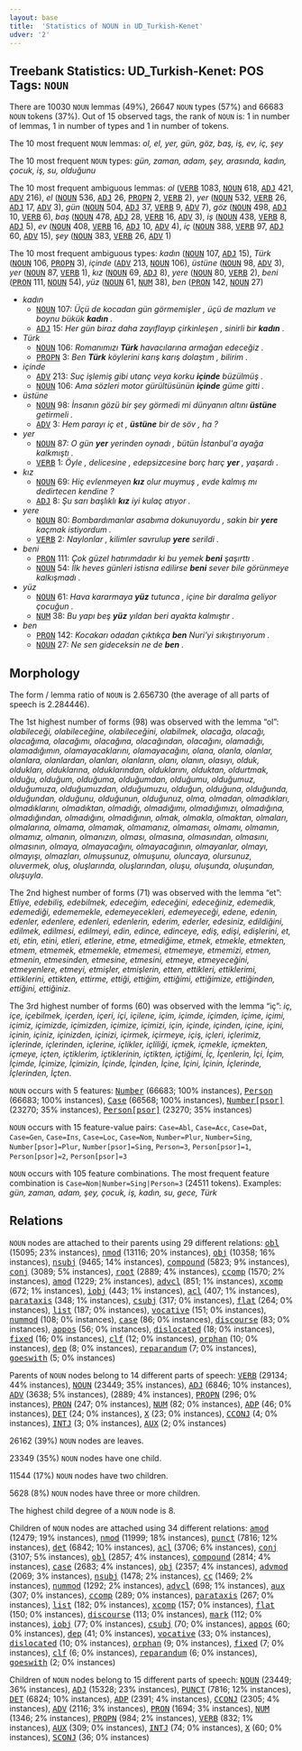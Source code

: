 ```yaml
---
layout: base
title:  'Statistics of NOUN in UD_Turkish-Kenet'
udver: '2'
---
```


## Treebank Statistics: UD_Turkish-Kenet: POS Tags: `NOUN`

There are 10030 `NOUN` lemmas (49%), 26647 `NOUN` types (57%) and 66683 `NOUN` tokens (37%).
Out of 15 observed tags, the rank of `NOUN` is: 1 in number of lemmas, 1 in number of types and 1 in number of tokens.

The 10 most frequent `NOUN` lemmas: <em>ol, el, yer, gün, göz, baş, iş, ev, iç, şey</em>

The 10 most frequent `NOUN` types:  <em>gün, zaman, adam, şey, arasında, kadın, çocuk, iş, su, olduğunu</em>

The 10 most frequent ambiguous lemmas: <em>ol</em> (<tt><a href="tr_kenet-pos-VERB.html">VERB</a></tt> 1083, <tt><a href="tr_kenet-pos-NOUN.html">NOUN</a></tt> 618, <tt><a href="tr_kenet-pos-ADJ.html">ADJ</a></tt> 421, <tt><a href="tr_kenet-pos-ADV.html">ADV</a></tt> 216), <em>el</em> (<tt><a href="tr_kenet-pos-NOUN.html">NOUN</a></tt> 536, <tt><a href="tr_kenet-pos-ADJ.html">ADJ</a></tt> 26, <tt><a href="tr_kenet-pos-PROPN.html">PROPN</a></tt> 2, <tt><a href="tr_kenet-pos-VERB.html">VERB</a></tt> 2), <em>yer</em> (<tt><a href="tr_kenet-pos-NOUN.html">NOUN</a></tt> 532, <tt><a href="tr_kenet-pos-VERB.html">VERB</a></tt> 26, <tt><a href="tr_kenet-pos-ADJ.html">ADJ</a></tt> 17, <tt><a href="tr_kenet-pos-ADV.html">ADV</a></tt> 3), <em>gün</em> (<tt><a href="tr_kenet-pos-NOUN.html">NOUN</a></tt> 504, <tt><a href="tr_kenet-pos-ADJ.html">ADJ</a></tt> 37, <tt><a href="tr_kenet-pos-VERB.html">VERB</a></tt> 9, <tt><a href="tr_kenet-pos-ADV.html">ADV</a></tt> 7), <em>göz</em> (<tt><a href="tr_kenet-pos-NOUN.html">NOUN</a></tt> 498, <tt><a href="tr_kenet-pos-ADJ.html">ADJ</a></tt> 10, <tt><a href="tr_kenet-pos-VERB.html">VERB</a></tt> 6), <em>baş</em> (<tt><a href="tr_kenet-pos-NOUN.html">NOUN</a></tt> 478, <tt><a href="tr_kenet-pos-ADJ.html">ADJ</a></tt> 28, <tt><a href="tr_kenet-pos-VERB.html">VERB</a></tt> 16, <tt><a href="tr_kenet-pos-ADV.html">ADV</a></tt> 3), <em>iş</em> (<tt><a href="tr_kenet-pos-NOUN.html">NOUN</a></tt> 438, <tt><a href="tr_kenet-pos-VERB.html">VERB</a></tt> 8, <tt><a href="tr_kenet-pos-ADJ.html">ADJ</a></tt> 5), <em>ev</em> (<tt><a href="tr_kenet-pos-NOUN.html">NOUN</a></tt> 408, <tt><a href="tr_kenet-pos-VERB.html">VERB</a></tt> 16, <tt><a href="tr_kenet-pos-ADJ.html">ADJ</a></tt> 10, <tt><a href="tr_kenet-pos-ADV.html">ADV</a></tt> 4), <em>iç</em> (<tt><a href="tr_kenet-pos-NOUN.html">NOUN</a></tt> 388, <tt><a href="tr_kenet-pos-VERB.html">VERB</a></tt> 97, <tt><a href="tr_kenet-pos-ADJ.html">ADJ</a></tt> 60, <tt><a href="tr_kenet-pos-ADV.html">ADV</a></tt> 15), <em>şey</em> (<tt><a href="tr_kenet-pos-NOUN.html">NOUN</a></tt> 383, <tt><a href="tr_kenet-pos-VERB.html">VERB</a></tt> 26, <tt><a href="tr_kenet-pos-ADV.html">ADV</a></tt> 1)

The 10 most frequent ambiguous types:  <em>kadın</em> (<tt><a href="tr_kenet-pos-NOUN.html">NOUN</a></tt> 107, <tt><a href="tr_kenet-pos-ADJ.html">ADJ</a></tt> 15), <em>Türk</em> (<tt><a href="tr_kenet-pos-NOUN.html">NOUN</a></tt> 106, <tt><a href="tr_kenet-pos-PROPN.html">PROPN</a></tt> 3), <em>içinde</em> (<tt><a href="tr_kenet-pos-ADV.html">ADV</a></tt> 213, <tt><a href="tr_kenet-pos-NOUN.html">NOUN</a></tt> 106), <em>üstüne</em> (<tt><a href="tr_kenet-pos-NOUN.html">NOUN</a></tt> 98, <tt><a href="tr_kenet-pos-ADV.html">ADV</a></tt> 3), <em>yer</em> (<tt><a href="tr_kenet-pos-NOUN.html">NOUN</a></tt> 87, <tt><a href="tr_kenet-pos-VERB.html">VERB</a></tt> 1), <em>kız</em> (<tt><a href="tr_kenet-pos-NOUN.html">NOUN</a></tt> 69, <tt><a href="tr_kenet-pos-ADJ.html">ADJ</a></tt> 8), <em>yere</em> (<tt><a href="tr_kenet-pos-NOUN.html">NOUN</a></tt> 80, <tt><a href="tr_kenet-pos-VERB.html">VERB</a></tt> 2), <em>beni</em> (<tt><a href="tr_kenet-pos-PRON.html">PRON</a></tt> 111, <tt><a href="tr_kenet-pos-NOUN.html">NOUN</a></tt> 54), <em>yüz</em> (<tt><a href="tr_kenet-pos-NOUN.html">NOUN</a></tt> 61, <tt><a href="tr_kenet-pos-NUM.html">NUM</a></tt> 38), <em>ben</em> (<tt><a href="tr_kenet-pos-PRON.html">PRON</a></tt> 142, <tt><a href="tr_kenet-pos-NOUN.html">NOUN</a></tt> 27)


* <em>kadın</em>
  * <tt><a href="tr_kenet-pos-NOUN.html">NOUN</a></tt> 107: <em>Üçü de kocadan gün görmemişler , üçü de mazlum ve boynu bükük <b>kadın</b> .</em>
  * <tt><a href="tr_kenet-pos-ADJ.html">ADJ</a></tt> 15: <em>Her gün biraz daha zayıflayıp çirkinleşen , sinirli bir <b>kadın</b> .</em>
* <em>Türk</em>
  * <tt><a href="tr_kenet-pos-NOUN.html">NOUN</a></tt> 106: <em>Romanımızı <b>Türk</b> havacılarına armağan edeceğiz .</em>
  * <tt><a href="tr_kenet-pos-PROPN.html">PROPN</a></tt> 3: <em>Ben <b>Türk</b> köylerini karış karış dolaştım , bilirim .</em>
* <em>içinde</em>
  * <tt><a href="tr_kenet-pos-ADV.html">ADV</a></tt> 213: <em>Suç işlemiş gibi utanç veya korku <b>içinde</b> büzülmüş .</em>
  * <tt><a href="tr_kenet-pos-NOUN.html">NOUN</a></tt> 106: <em>Ama sözleri motor gürültüsünün <b>içinde</b> güme gitti .</em>
* <em>üstüne</em>
  * <tt><a href="tr_kenet-pos-NOUN.html">NOUN</a></tt> 98: <em>İnsanın gözü bir şey görmedi mi dünyanın altını <b>üstüne</b> getirmeli .</em>
  * <tt><a href="tr_kenet-pos-ADV.html">ADV</a></tt> 3: <em>Hem parayı iç et , <b>üstüne</b> bir de söv , ha ?</em>
* <em>yer</em>
  * <tt><a href="tr_kenet-pos-NOUN.html">NOUN</a></tt> 87: <em>O gün <b>yer</b> yerinden oynadı , bütün İstanbul'a ayağa kalkmıştı .</em>
  * <tt><a href="tr_kenet-pos-VERB.html">VERB</a></tt> 1: <em>Öyle , delicesine , edepsizcesine borç harç <b>yer</b> , yaşardı .</em>
* <em>kız</em>
  * <tt><a href="tr_kenet-pos-NOUN.html">NOUN</a></tt> 69: <em>Hiç evlenmeyen <b>kız</b> olur muymuş , evde kalmış mı dedirtecen kendine ?</em>
  * <tt><a href="tr_kenet-pos-ADJ.html">ADJ</a></tt> 8: <em>Şu sarı başlıklı <b>kız</b> iyi kulaç atıyor .</em>
* <em>yere</em>
  * <tt><a href="tr_kenet-pos-NOUN.html">NOUN</a></tt> 80: <em>Bombardımanlar asabıma dokunuyordu , sakin bir <b>yere</b> kaçmak istiyordum .</em>
  * <tt><a href="tr_kenet-pos-VERB.html">VERB</a></tt> 2: <em>Naylonlar , kilimler savrulup <b>yere</b> serildi .</em>
* <em>beni</em>
  * <tt><a href="tr_kenet-pos-PRON.html">PRON</a></tt> 111: <em>Çok güzel hatırımdadır ki bu yemek <b>beni</b> şaşırttı .</em>
  * <tt><a href="tr_kenet-pos-NOUN.html">NOUN</a></tt> 54: <em>İlk heves günleri istisna edilirse <b>beni</b> sever bile görünmeye kalkışmadı .</em>
* <em>yüz</em>
  * <tt><a href="tr_kenet-pos-NOUN.html">NOUN</a></tt> 61: <em>Hava kararmaya <b>yüz</b> tutunca , içine bir daralma geliyor çocuğun .</em>
  * <tt><a href="tr_kenet-pos-NUM.html">NUM</a></tt> 38: <em>Bu yapı beş <b>yüz</b> yıldan beri ayakta kalmıştır .</em>
* <em>ben</em>
  * <tt><a href="tr_kenet-pos-PRON.html">PRON</a></tt> 142: <em>Kocakarı odadan çıktıkça <b>ben</b> Nuri'yi sıkıştırıyorum .</em>
  * <tt><a href="tr_kenet-pos-NOUN.html">NOUN</a></tt> 27: <em>Ne sen gideceksin ne de <b>ben</b> .</em>

## Morphology

The form / lemma ratio of `NOUN` is 2.656730 (the average of all parts of speech is 2.284446).

The 1st highest number of forms (98) was observed with the lemma “ol”: <em>olabileceği, olabileceğine, olabileceğini, olabilmek, olacağa, olacağı, olacağıma, olacağımı, olacağına, olacağından, olacağını, olamadığı, olamadığımın, olamayacaklarını, olamayacağını, olana, olanla, olanlar, olanlara, olanlardan, olanları, olanların, olanı, olanın, olasıyı, olduk, oldukları, olduklarına, olduklarından, olduklarını, olduktan, oldurtmak, olduğu, olduğum, olduğuma, olduğumdan, olduğumu, olduğumuz, olduğumuza, olduğumuzdan, olduğumuzu, olduğun, olduğuna, olduğunda, olduğundan, olduğunu, olduğunun, olduğunuz, olma, olmadan, olmadıkları, olmadıklarını, olmadıktan, olmadığı, olmadığımı, olmadığımızı, olmadığına, olmadığından, olmadığını, olmadığının, olmak, olmakla, olmaktan, olmaları, olmalarına, olmama, olmamak, olmamanız, olmaması, olmamı, olmamın, olmamız, olmanın, olmanızın, olması, olmasına, olmasından, olmasını, olmasının, olmaya, olmayacağını, olmayacağının, olmayanlar, olmayı, olmayışı, olmazları, olmuşsunuz, olmuşunu, oluncaya, olursunuz, oluvermek, oluş, oluşlarında, oluşlarından, oluşu, oluşunda, oluşundan, oluşuyla</em>.

The 2nd highest number of forms (71) was observed with the lemma “et”: <em>Etliye, edebiliş, edebilmek, edeceğim, edeceğini, edeceğiniz, edemedik, edemediği, edememekle, edemeyecekleri, edemeyeceği, edene, edenin, edenler, edenlere, edenleri, edenlerin, ederim, ederler, edesiniz, edildiğini, edilmek, edilmesi, edilmeyi, edin, edince, edinceye, ediş, edişi, edişlerini, et, eti, etin, etini, etleri, etlerine, etme, etmediğime, etmek, etmekle, etmekten, etmem, etmemek, etmemekle, etmemesi, etmemeye, etmemizi, etmen, etmenin, etmesinden, etmesine, etmesini, etmeye, etmeyeceğini, etmeyenlere, etmeyi, etmişler, etmişlerin, etten, ettikleri, ettiklerimi, ettiklerini, ettikten, ettirme, ettiği, ettiğim, ettiğimi, ettiğimize, ettiğinden, ettiğini, ettiğiniz</em>.

The 3rd highest number of forms (60) was observed with the lemma “iç”: <em>iç, içe, içebilmek, içerden, içeri, içi, içilene, içim, içimde, içimden, içime, içimi, içimiz, içimizde, içimizden, içimize, içimizi, için, içinde, içinden, içine, içini, içinin, içiniz, içinizden, içinizi, içirmek, içirmeye, içiş, içleri, içlerimiz, içlerinde, içlerinden, içlerine, içlikler, içliliği, içmek, içmekle, içmekten, içmeye, içten, içtiklerim, içtiklerinin, içtikten, içtiğimi, İç, İçenlerin, İçi, İçim, İçimde, İçimize, İçimizin, İçinde, İçinden, İçine, İçini, İçinin, İçlerinde, İçlerinden, İçten</em>.

`NOUN` occurs with 5 features: <tt><a href="tr_kenet-feat-Number.html">Number</a></tt> (66683; 100% instances), <tt><a href="tr_kenet-feat-Person.html">Person</a></tt> (66683; 100% instances), <tt><a href="tr_kenet-feat-Case.html">Case</a></tt> (66568; 100% instances), <tt><a href="tr_kenet-feat-Number-psor.html">Number[psor]</a></tt> (23270; 35% instances), <tt><a href="tr_kenet-feat-Person-psor.html">Person[psor]</a></tt> (23270; 35% instances)

`NOUN` occurs with 15 feature-value pairs: `Case=Abl`, `Case=Acc`, `Case=Dat`, `Case=Gen`, `Case=Ins`, `Case=Loc`, `Case=Nom`, `Number=Plur`, `Number=Sing`, `Number[psor]=Plur`, `Number[psor]=Sing`, `Person=3`, `Person[psor]=1`, `Person[psor]=2`, `Person[psor]=3`

`NOUN` occurs with 105 feature combinations.
The most frequent feature combination is `Case=Nom|Number=Sing|Person=3` (24511 tokens).
Examples: <em>gün, zaman, adam, şey, çocuk, iş, kadın, su, gece, Türk</em>


## Relations

`NOUN` nodes are attached to their parents using 29 different relations: <tt><a href="tr_kenet-dep-obl.html">obl</a></tt> (15095; 23% instances), <tt><a href="tr_kenet-dep-nmod.html">nmod</a></tt> (13116; 20% instances), <tt><a href="tr_kenet-dep-obj.html">obj</a></tt> (10358; 16% instances), <tt><a href="tr_kenet-dep-nsubj.html">nsubj</a></tt> (9465; 14% instances), <tt><a href="tr_kenet-dep-compound.html">compound</a></tt> (5823; 9% instances), <tt><a href="tr_kenet-dep-conj.html">conj</a></tt> (3089; 5% instances), <tt><a href="tr_kenet-dep-root.html">root</a></tt> (2889; 4% instances), <tt><a href="tr_kenet-dep-ccomp.html">ccomp</a></tt> (1570; 2% instances), <tt><a href="tr_kenet-dep-amod.html">amod</a></tt> (1229; 2% instances), <tt><a href="tr_kenet-dep-advcl.html">advcl</a></tt> (851; 1% instances), <tt><a href="tr_kenet-dep-xcomp.html">xcomp</a></tt> (672; 1% instances), <tt><a href="tr_kenet-dep-iobj.html">iobj</a></tt> (443; 1% instances), <tt><a href="tr_kenet-dep-acl.html">acl</a></tt> (407; 1% instances), <tt><a href="tr_kenet-dep-parataxis.html">parataxis</a></tt> (348; 1% instances), <tt><a href="tr_kenet-dep-csubj.html">csubj</a></tt> (317; 0% instances), <tt><a href="tr_kenet-dep-flat.html">flat</a></tt> (264; 0% instances), <tt><a href="tr_kenet-dep-list.html">list</a></tt> (187; 0% instances), <tt><a href="tr_kenet-dep-vocative.html">vocative</a></tt> (151; 0% instances), <tt><a href="tr_kenet-dep-nummod.html">nummod</a></tt> (108; 0% instances), <tt><a href="tr_kenet-dep-case.html">case</a></tt> (86; 0% instances), <tt><a href="tr_kenet-dep-discourse.html">discourse</a></tt> (83; 0% instances), <tt><a href="tr_kenet-dep-appos.html">appos</a></tt> (56; 0% instances), <tt><a href="tr_kenet-dep-dislocated.html">dislocated</a></tt> (18; 0% instances), <tt><a href="tr_kenet-dep-fixed.html">fixed</a></tt> (16; 0% instances), <tt><a href="tr_kenet-dep-clf.html">clf</a></tt> (12; 0% instances), <tt><a href="tr_kenet-dep-orphan.html">orphan</a></tt> (10; 0% instances), <tt><a href="tr_kenet-dep-dep.html">dep</a></tt> (8; 0% instances), <tt><a href="tr_kenet-dep-reparandum.html">reparandum</a></tt> (7; 0% instances), <tt><a href="tr_kenet-dep-goeswith.html">goeswith</a></tt> (5; 0% instances)

Parents of `NOUN` nodes belong to 14 different parts of speech: <tt><a href="tr_kenet-pos-VERB.html">VERB</a></tt> (29134; 44% instances), <tt><a href="tr_kenet-pos-NOUN.html">NOUN</a></tt> (23449; 35% instances), <tt><a href="tr_kenet-pos-ADJ.html">ADJ</a></tt> (6846; 10% instances), <tt><a href="tr_kenet-pos-ADV.html">ADV</a></tt> (3638; 5% instances),  (2889; 4% instances), <tt><a href="tr_kenet-pos-PROPN.html">PROPN</a></tt> (296; 0% instances), <tt><a href="tr_kenet-pos-PRON.html">PRON</a></tt> (247; 0% instances), <tt><a href="tr_kenet-pos-NUM.html">NUM</a></tt> (82; 0% instances), <tt><a href="tr_kenet-pos-ADP.html">ADP</a></tt> (46; 0% instances), <tt><a href="tr_kenet-pos-DET.html">DET</a></tt> (24; 0% instances), <tt><a href="tr_kenet-pos-X.html">X</a></tt> (23; 0% instances), <tt><a href="tr_kenet-pos-CCONJ.html">CCONJ</a></tt> (4; 0% instances), <tt><a href="tr_kenet-pos-INTJ.html">INTJ</a></tt> (3; 0% instances), <tt><a href="tr_kenet-pos-AUX.html">AUX</a></tt> (2; 0% instances)

26162 (39%) `NOUN` nodes are leaves.

23349 (35%) `NOUN` nodes have one child.

11544 (17%) `NOUN` nodes have two children.

5628 (8%) `NOUN` nodes have three or more children.

The highest child degree of a `NOUN` node is 8.

Children of `NOUN` nodes are attached using 34 different relations: <tt><a href="tr_kenet-dep-amod.html">amod</a></tt> (12479; 19% instances), <tt><a href="tr_kenet-dep-nmod.html">nmod</a></tt> (11999; 18% instances), <tt><a href="tr_kenet-dep-punct.html">punct</a></tt> (7816; 12% instances), <tt><a href="tr_kenet-dep-det.html">det</a></tt> (6842; 10% instances), <tt><a href="tr_kenet-dep-acl.html">acl</a></tt> (3706; 6% instances), <tt><a href="tr_kenet-dep-conj.html">conj</a></tt> (3107; 5% instances), <tt><a href="tr_kenet-dep-obl.html">obl</a></tt> (2857; 4% instances), <tt><a href="tr_kenet-dep-compound.html">compound</a></tt> (2814; 4% instances), <tt><a href="tr_kenet-dep-case.html">case</a></tt> (2683; 4% instances), <tt><a href="tr_kenet-dep-obj.html">obj</a></tt> (2357; 4% instances), <tt><a href="tr_kenet-dep-advmod.html">advmod</a></tt> (2069; 3% instances), <tt><a href="tr_kenet-dep-nsubj.html">nsubj</a></tt> (1478; 2% instances), <tt><a href="tr_kenet-dep-cc.html">cc</a></tt> (1469; 2% instances), <tt><a href="tr_kenet-dep-nummod.html">nummod</a></tt> (1292; 2% instances), <tt><a href="tr_kenet-dep-advcl.html">advcl</a></tt> (698; 1% instances), <tt><a href="tr_kenet-dep-aux.html">aux</a></tt> (307; 0% instances), <tt><a href="tr_kenet-dep-ccomp.html">ccomp</a></tt> (289; 0% instances), <tt><a href="tr_kenet-dep-parataxis.html">parataxis</a></tt> (267; 0% instances), <tt><a href="tr_kenet-dep-list.html">list</a></tt> (182; 0% instances), <tt><a href="tr_kenet-dep-xcomp.html">xcomp</a></tt> (157; 0% instances), <tt><a href="tr_kenet-dep-flat.html">flat</a></tt> (150; 0% instances), <tt><a href="tr_kenet-dep-discourse.html">discourse</a></tt> (113; 0% instances), <tt><a href="tr_kenet-dep-mark.html">mark</a></tt> (112; 0% instances), <tt><a href="tr_kenet-dep-iobj.html">iobj</a></tt> (77; 0% instances), <tt><a href="tr_kenet-dep-csubj.html">csubj</a></tt> (70; 0% instances), <tt><a href="tr_kenet-dep-appos.html">appos</a></tt> (60; 0% instances), <tt><a href="tr_kenet-dep-dep.html">dep</a></tt> (41; 0% instances), <tt><a href="tr_kenet-dep-vocative.html">vocative</a></tt> (33; 0% instances), <tt><a href="tr_kenet-dep-dislocated.html">dislocated</a></tt> (10; 0% instances), <tt><a href="tr_kenet-dep-orphan.html">orphan</a></tt> (9; 0% instances), <tt><a href="tr_kenet-dep-fixed.html">fixed</a></tt> (7; 0% instances), <tt><a href="tr_kenet-dep-clf.html">clf</a></tt> (6; 0% instances), <tt><a href="tr_kenet-dep-reparandum.html">reparandum</a></tt> (6; 0% instances), <tt><a href="tr_kenet-dep-goeswith.html">goeswith</a></tt> (2; 0% instances)

Children of `NOUN` nodes belong to 15 different parts of speech: <tt><a href="tr_kenet-pos-NOUN.html">NOUN</a></tt> (23449; 36% instances), <tt><a href="tr_kenet-pos-ADJ.html">ADJ</a></tt> (15328; 23% instances), <tt><a href="tr_kenet-pos-PUNCT.html">PUNCT</a></tt> (7816; 12% instances), <tt><a href="tr_kenet-pos-DET.html">DET</a></tt> (6824; 10% instances), <tt><a href="tr_kenet-pos-ADP.html">ADP</a></tt> (2391; 4% instances), <tt><a href="tr_kenet-pos-CCONJ.html">CCONJ</a></tt> (2305; 4% instances), <tt><a href="tr_kenet-pos-ADV.html">ADV</a></tt> (2116; 3% instances), <tt><a href="tr_kenet-pos-PRON.html">PRON</a></tt> (1694; 3% instances), <tt><a href="tr_kenet-pos-NUM.html">NUM</a></tt> (1346; 2% instances), <tt><a href="tr_kenet-pos-PROPN.html">PROPN</a></tt> (984; 2% instances), <tt><a href="tr_kenet-pos-VERB.html">VERB</a></tt> (832; 1% instances), <tt><a href="tr_kenet-pos-AUX.html">AUX</a></tt> (309; 0% instances), <tt><a href="tr_kenet-pos-INTJ.html">INTJ</a></tt> (74; 0% instances), <tt><a href="tr_kenet-pos-X.html">X</a></tt> (60; 0% instances), <tt><a href="tr_kenet-pos-SCONJ.html">SCONJ</a></tt> (36; 0% instances)

